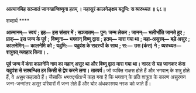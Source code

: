 **आत्मानमिह सञ्जातं जानन्प्राग्विष्णुना हतम् ।** **महासुरं कालनेङ्क्षम यदुभि: स व्यरुध्यत ॥ ६८॥** 

शब्दार्थ **** 

**आत्मानम्—** **स्वयं** **; इह—** **इस संसार में** **; सञ्जातम्—** **पुन: जन्म लेकर** **; जानन्—** **भलीभाँति जानते हुए** **; प्राक्—** **इस जन्म के पूर्व** **;** **विष्णुना—** **भगवान् विष्णु द्वारा** **; हतम्—** **मारा गया था** **; महा-असुरम्—** **बड़े असुर** **; कालनेमिम्—** **कालनेमि को** **; यदुभि:—** **यदुवंश के सदस्यों के साथ** **; स:—** **उस (कंस) ने** **; व्यरुध्यत—** **शत्रुवत् व्यवहार किया।** **.** 

**पूर्व जन्म में कंस कालनेमि नाम का महान् असुर था और विष्णु द्वारा मारा गया था। नारद से** **यह जानकर कंस यदुवंश से सश्बन्धित हर किसी से द्वेष करने लगा।** **तात्पर्य :** जो व्यक्ति राक्षस होते हैं और भगवान् के शत्रु होते हैं, वे *असुर* कहलाते हैं। जैसाकि *भगवद्गीता* में कहा गया है कि भगवान् के प्रति शत्रुता के कारण असुरगण जन्म-जन्मांतर असुर परिवारों में जन्म लेते हैं और घोर अंधकारमय नरक को जाते हैं।  